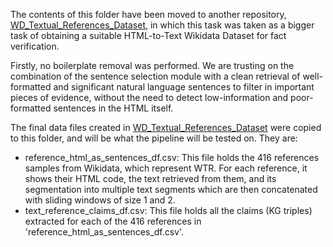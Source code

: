 The contents of this folder have been moved to another repository, [WD_Textual_References_Dataset](https://github.com/gabrielmaia7/WD_Textual_References_Dataset), in which this task was taken as a bigger task of obtaining a suitable HTML-to-Text Wikidata Dataset for fact verification.

Firstly, no boilerplate removal was performed. We are trusting on the combination of the sentence selection module with a clean retrieval of well-formatted and significant natural language sentences to filter in important pieces of evidence, without the need to detect low-information and poor-formatted sentences in the HTML itself.

The final data files created in [WD_Textual_References_Dataset](https://anonymous.4open.science/status/WD_Textual_References_Dataset-510B) were copied to this folder, and will be what the pipeline will be tested on. They are:
- reference_html_as_sentences_df.csv: This file holds the 416 references samples from Wikidata, which represent WTR. For each reference, it shows their HTML code, the text retrieved from them, and its segmentation into multiple text segments which are then concatenated with sliding windows of size 1 and 2.
- text_reference_claims_df.csv: This file holds all the claims (KG triples) extracted for each of the 416 references in 'reference_html_as_sentences_df.csv'.
